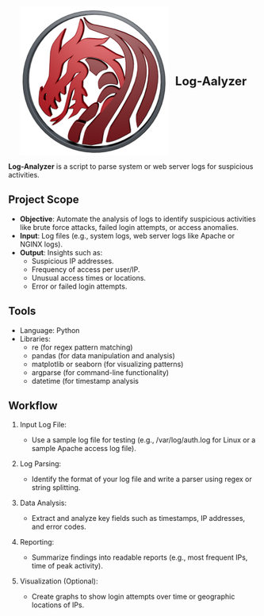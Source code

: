 <div align="center">
  <img src="4LifeStrategy Logo Center.png" alt="4LifeStrategy Logo" width="300" style="vertical-align:middle;">
  <span style="display:inline-block; vertical-align:middle; margin-left:10px; font-weight:bold; font-size:24px;">Log-Aalyzer</span>
</div>

**Log-Analyzer** is a script to parse system or web server logs for suspicious activities.

## Project Scope

- **Objective**: Automate the analysis of logs to identify suspicious activities like brute force attacks, failed login attempts, or access anomalies.
- **Input**: Log files (e.g., system logs, web server logs like Apache or NGINX logs).
- **Output**: Insights such as:
  - Suspicious IP addresses.
  - Frequency of access per user/IP.
  - Unusual access times or locations.
  - Error or failed login attempts. 

## Tools

- Language: Python
- Libraries:
  - re (for regex pattern matching)
  - pandas (for data manipulation and analysis)
  - matplotlib or seaborn (for visualizing patterns)
  - argparse (for command-line functionality)
  - datetime (for timestamp analysis

## Workflow

1. Input Log File:
    - Use a sample log file for testing (e.g., /var/log/auth.log for Linux or a sample Apache access log file).

2. Log Parsing:
    - Identify the format of your log file and write a parser using regex or string splitting.

3. Data Analysis:
    - Extract and analyze key fields such as timestamps, IP addresses, and error codes.

4. Reporting:
    - Summarize findings into readable reports (e.g., most frequent IPs, time of peak activity).

5. Visualization (Optional):
    - Create graphs to show login attempts over time or geographic locations of IPs.

